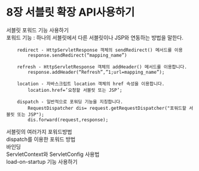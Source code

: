 # 8장 서블릿 확장 API사용하기

서블릿 포워드 기능 사용하기   
	포워드 기능 : 하나의 서블릿에서 다른 서블릿이나 JSP와 연동하는 방법을 말한다.   
	
		redirect - HttpServletResponse 객체의 sendRedirect() 메서드를 이용   
			response.sendRedirect(“mapping_name”)   
			
		refresh - HttpServletResponse 객체의 addHeader() 메서드를 이용합니다.
			response.addHeader(“Refresh”,”1;url=mapping_name”);  
			
		location - 자바스크립트 location 객체의 href 속성을 이용합니다.
			location.href=’요청할 서블릿 또는 JSP’;
		
		dispatch - 일반적으로 포워딩 기능을 지칭합니다.
			RequestDispatcher dis= request.getRequestDispatcher("포워드할 서블릿 또는 JSP");
			dis.forward(request,response);

서블릿의 여러가지 포워드방법   
dispatch를 이용한 포워드 방법   
바인딩    
ServletContext와 ServletConfig 사용법   
load-on-startup 기능 사용하기    
